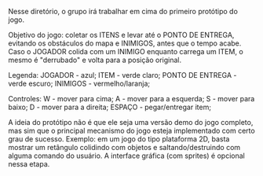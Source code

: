 Nesse diretório, o grupo irá trabalhar em cima do primeiro protótipo do jogo.

Objetivo do jogo: coletar os ITENS e levar até o PONTO DE ENTREGA, evitando os obstáculos do mapa e INIMIGOS, antes que o tempo acabe. Caso o JOGADOR colida com um INIMIGO enquanto carrega um ITEM, o mesmo é "derrubado" e volta para a posição original.

Legenda: JOGADOR - azul;
         ITEM - verde claro;
         PONTO DE ENTREGA - verde escuro;
         INIMIGOS - vermelho/laranja;

Controles: W - mover para cima;
           A - mover para a esquerda;
           S - mover para baixo;
           D - mover para a direita;
           ESPAÇO - pegar/entregar item;


A ideia do protótipo não é que ele seja uma versão demo do jogo completo, mas sim que o principal mecanismo do jogo esteja implementado com certo grau de sucesso. Exemplo: em um jogo do tipo plataforma 2D, basta mostrar um retângulo colidindo com objetos e saltando/destruindo com alguma comando do usuário. A interface gráfica (com sprites) é opcional nessa etapa.
